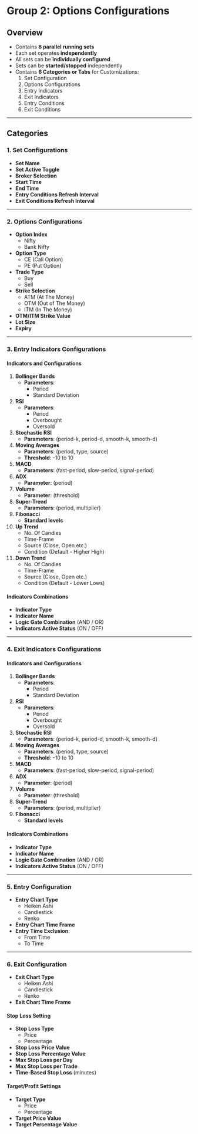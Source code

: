 
# Group 2: Options Configurations

## Overview
- Contains **8 parallel running sets**
- Each set operates **independently**
- All sets can be **individually configured**
- Sets can be **started/stopped** independently
- Contains **6 Categories or Tabs** for Customizations:
  1. Set Configuration
  2. Options Configurations
  3. Entry Indicators
  4. Exit Indicators
  5. Entry Conditions
  6. Exit Conditions

---

## Categories

### 1. Set Configurations
- **Set Name**
- **Set Active Toggle**
- **Broker Selection**
- **Start Time**
- **End Time**
- **Entry Conditions Refresh Interval**
- **Exit Conditions Refresh Interval**

---

### 2. Options Configurations
- **Option Index**
  - Nifty
  - Bank Nifty
- **Option Type**
  - CE (Call Option)
  - PE (Put Option)
- **Trade Type**
  - Buy
  - Sell
- **Strike Selection**
  - ATM (At The Money)
  - OTM (Out of The Money)
  - ITM (In The Money)
- **OTM/ITM Strike Value**
- **Lot Size**
- **Expiry**

---

### 3. Entry Indicators Configurations

#### Indicators and Configurations
1. **Bollinger Bands**
   - **Parameters**:
     - Period
     - Standard Deviation
2. **RSI**
   - **Parameters**:
     - Period
     - Overbought
     - Oversold
3. **Stochastic RSI**
   - **Parameters**: (period-k, period-d, smooth-k, smooth-d)
4. **Moving Averages**
   - **Parameters**: (period, type, source)
   - **Threshold**: -10 to 10
5. **MACD**
   - **Parameters**: (fast-period, slow-period, signal-period)
6. **ADX**
   - **Parameter**: (period)
7. **Volume**
   - **Parameter**: (threshold)
8. **Super-Trend**
   - **Parameters**: (period, multiplier)
9. **Fibonacci**
   - **Standard levels**
10. **Up Trend**
    - No. Of Candles
    - Time-Frame
    - Source (Close, Open etc.)
    - Condition (Default - Higher High)
11. **Down Trend**
    - No. Of Candles
    - Time-Frame
    - Source (Close, Open etc.)
    - Condition (Default - Lower Lows)

#### Indicators Combinations
- **Indicator Type**
- **Indicator Name**
- **Logic Gate Combination** (AND / OR)
- **Indicators Active Status** (ON / OFF)

---

### 4. Exit Indicators Configurations

#### Indicators and Configurations
1. **Bollinger Bands**
   - **Parameters**:
     - Period
     - Standard Deviation
2. **RSI**
   - **Parameters**:
     - Period
     - Overbought
     - Oversold
3. **Stochastic RSI**
   - **Parameters**: (period-k, period-d, smooth-k, smooth-d)
4. **Moving Averages**
   - **Parameters**: (period, type, source)
   - **Threshold**: -10 to 10
5. **MACD**
   - **Parameters**: (fast-period, slow-period, signal-period)
6. **ADX**
   - **Parameter**: (period)
7. **Volume**
   - **Parameter**: (threshold)
8. **Super-Trend**
   - **Parameters**: (period, multiplier)
9. **Fibonacci**
   - **Standard levels**

#### Indicators Combinations
- **Indicator Type**
- **Indicator Name**
- **Logic Gate Combination** (AND / OR)
- **Indicators Active Status** (ON / OFF)

---

### 5. Entry Configuration
- **Entry Chart Type**
  - Heiken Ashi
  - Candlestick
  - Renko
- **Entry Chart Time Frame**
- **Entry Time Exclusion**:
  - From Time
  - To Time

---

### 6. Exit Configuration
- **Exit Chart Type**
  - Heiken Ashi
  - Candlestick
  - Renko
- **Exit Chart Time Frame**

#### Stop Loss Setting
- **Stop Loss Type**
  - Price
  - Percentage
- **Stop Loss Price Value**
- **Stop Loss Percentage Value**
- **Max Stop Loss per Day**
- **Max Stop Loss per Trade**
- **Time-Based Stop Loss** (minutes)

#### Target/Profit Settings
- **Target Type**
  - Price
  - Percentage
- **Target Price Value**
- **Target Percentage Value**